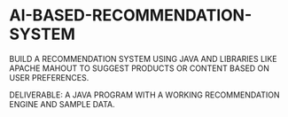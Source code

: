 # AI-BASED-RECOMMENDATION-SYSTEM

BUILD A RECOMMENDATION SYSTEM USING
JAVA AND LIBRARIES LIKE APACHE MAHOUT TO
SUGGEST PRODUCTS OR CONTENT BASED ON
USER PREFERENCES.

DELIVERABLE: A JAVA PROGRAM WITH A
WORKING RECOMMENDATION ENGINE AND
SAMPLE DATA.
